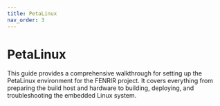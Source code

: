 ```yaml
---
title: PetaLinux
nav_order: 3
---
```


# PetaLinux

This guide provides a comprehensive walkthrough for setting up the PetaLinux environment for the FENRIR project. It covers everything from preparing the build host and hardware to building, deploying, and troubleshooting the embedded Linux system.
